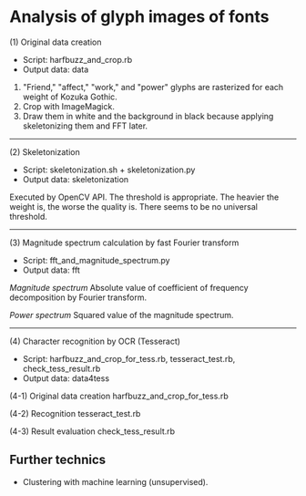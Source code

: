 Analysis of glyph images of fonts
=================================

(1) Original data creation

- Script: harfbuzz_and_crop.rb
- Output data: data

1. "Friend," "affect," "work," and "power" glyphs are rasterized for each weight of Kozuka Gothic.
2. Crop with ImageMagick.
3. Draw them in white and the background in black because applying skeletonizing  them and FFT later.

--------------------------------------------------------------------------------

(2) Skeletonization

- Script: skeletonization.sh + skeletonization.py
- Output data: skeletonization

Executed by OpenCV API. The threshold is appropriate. The heavier the weight is, the worse the quality is. There seems to be no universal threshold.

--------------------------------------------------------------------------------

(3) Magnitude spectrum calculation by fast Fourier transform

- Script: fft_and_magnitude_spectrum.py
- Output data: fft

_Magnitude spectrum_
Absolute value of coefficient of frequency decomposition by Fourier transform.

_Power spectrum_
Squared value of the magnitude spectrum.

--------------------------------------------------------------------------------

(4) Character recognition by OCR (Tesseract)

- Script: harfbuzz_and_crop_for_tess.rb, tesseract_test.rb, check_tess_result.rb
- Output data: data4tess

(4-1) Original data creation
harfbuzz_and_crop_for_tess.rb

(4-2) Recognition
tesseract_test.rb

(4-3) Result evaluation
check_tess_result.rb

## Further technics

- Clustering with machine learning (unsupervised).
